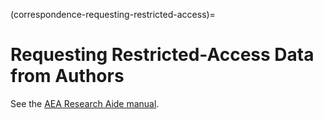 (correspondence-requesting-restricted-access)=
# Requesting Restricted-Access Data from Authors

See the [AEA Research Aide manual](https://aeadataeditor.github.io/LDI-Research-Aide/docs/procedures/Requesting_Restricted_Access_Data.html).